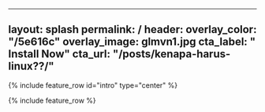 ---
layout: splash
permalink: /
header:
 overlay_color: "/5e616c"
 overlay_image: glmvn1.jpg
 cta_label: "<i class='fa fa-download'></i> Install Now"
 cta_url: "/posts/kenapa-harus-linux??/"
----

{% include feature_row id="intro" type="center" %}

{% include feature_row %}
